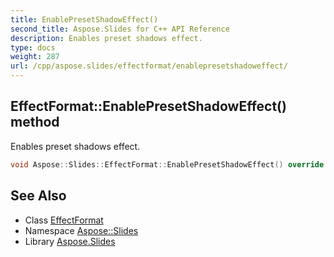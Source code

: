 ```yaml
---
title: EnablePresetShadowEffect()
second_title: Aspose.Slides for C++ API Reference
description: Enables preset shadows effect.
type: docs
weight: 287
url: /cpp/aspose.slides/effectformat/enablepresetshadoweffect/
---
```

## EffectFormat::EnablePresetShadowEffect() method


Enables preset shadows effect.

```cpp
void Aspose::Slides::EffectFormat::EnablePresetShadowEffect() override
```

## See Also

* Class [EffectFormat](./)
* Namespace [Aspose::Slides](../)
* Library [Aspose.Slides](../../)